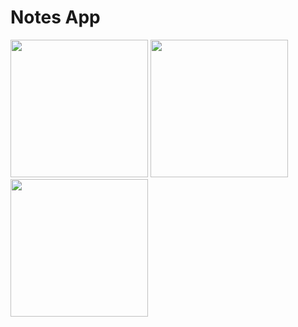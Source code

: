 <h1>Notes App</h1>
<p>
  <image src="https://github.com/Bhavesh5650/NotesApp/assets/154861433/a32581fc-b0aa-4065-a3f9-4946f351f632" width="220px"/>
  <image src="https://github.com/Bhavesh5650/NotesApp/assets/154861433/226ce90a-447b-46b9-bbeb-3fb3d408d212" width="220px"/>
  <image src="https://github.com/Bhavesh5650/NotesApp/assets/154861433/fbdb9a92-cd9a-4ba9-a9a6-468b1691fdbb" width="220px"/>
</p>
